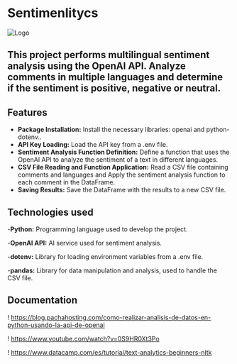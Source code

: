 # Sentimenlitycs

![Logo](https://media.licdn.com/dms/image/v2/C5612AQG9ttjigAtrag/article-cover_image-shrink_600_2000/article-cover_image-shrink_600_2000/0/1652910041564?e=1733356800&v=beta&t=75jIs3Or1cRrtdrc-lnY8q0fhakwqhlaMEFj9MB5KuE)

## This project performs multilingual sentiment analysis using the OpenAI API. Analyze comments in multiple languages ​​and determine if the sentiment is positive, negative or neutral.

## Features

- **Package Installation:** Install the necessary libraries: openai and python-dotenv..
- **API Key Loading:** Load the API key from a .env file.
- **Sentiment Analysis Function Definition:** Define a function that uses the OpenAI API to analyze the sentiment of a text in different languages.
- **CSV File Reading and Function Application:** Read a CSV file containing comments and languages and Apply the sentiment analysis function to each comment in the DataFrame.
- **Saving Results:** Save the DataFrame with the results to a new CSV file.

## Technologies used

-**Python:** Programming language used to develop the project.

-**OpenAI API:** AI service used for sentiment analysis.

-**dotenv:** Library for loading environment variables from a .env file.

-**pandas:** Library for data manipulation and analysis, used to handle the CSV file.

## **Documentation**
! https://blog.pachahosting.com/como-realizar-analisis-de-datos-en-python-usando-la-api-de-openai

! https://www.youtube.com/watch?v=0S9HR0Xt3Po

! https://www.datacamp.com/es/tutorial/text-analytics-beginners-nltk
